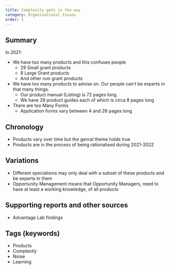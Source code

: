 ```yaml
---
title: Complexity gets in the way
category: Organisational Issues
order: 1
---
```

## Summary
In 2021: 
- We have too many products and this confuses people
   - 29 Small grant products
   - 8 Large Grant products
   - And other non grant products
- We have too many products to advise on. Our people can't be experts in that many things.
   - Our product manual (Listing)  is 72 pages long.  
   - We have 29 product guides each of which is circa 8 pages long
- There are too Many Forms
   - Application forms vary between 4 and 26 pages long

## Chronology

- Products vary over time but the genral theme holds true
- Products are in the process of being rationalised during 2021-2022

## Variations

- Different specialisms may only deal with a subset of these products and be experts in them
- Opportunity Management means that Opportunity Managers, need to have at least a working knowledge, of all products

## Supporting reports and other sources

- Advantage Lab findings

## Tags (keywords)

- Products
- Complexity
- Noise
- Learning

